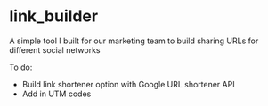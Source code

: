 # link_builder
A simple tool I built for our marketing team to build sharing URLs for different social networks

To do:
<ul>
<li>Build link shortener option with Google URL shortener API</li>
<li>Add in UTM codes</li>
</ul>
